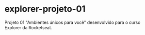 # explorer-projeto-01
 Projeto 01 "Ambientes únicos para você" desenvolvido para o curso Explorer da Rocketseat.
